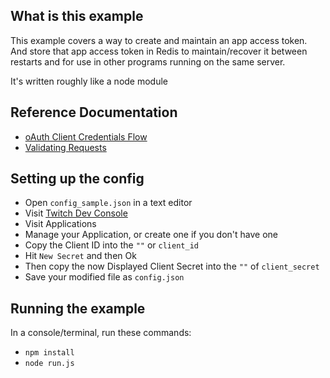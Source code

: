## What is this example

This example covers a way to create and maintain an app access token. And store that app access token in Redis to maintain/recover it between restarts and for use in other programs running on the same server.

It's written roughly like a node module

## Reference Documentation

- [oAuth Client Credentials Flow](https://dev.twitch.tv/docs/authentication/getting-tokens-oauth#oauth-client-credentials-flow)
- [Validating Requests](https://dev.twitch.tv/docs/authentication#validating-requests)

## Setting up the config

- Open `config_sample.json` in a text editor
- Visit [Twitch Dev Console](https://dev.twitch.tv/console/)
- Visit Applications
- Manage your Application, or create one if you don't have one
- Copy the Client ID into the `""` or `client_id`
- Hit `New Secret` and then Ok
- Then copy the now Displayed Client Secret into the `""` of `client_secret`
- Save your modified file as `config.json`

## Running the example

In a console/terminal, run these commands:

- `npm install`
- `node run.js`

